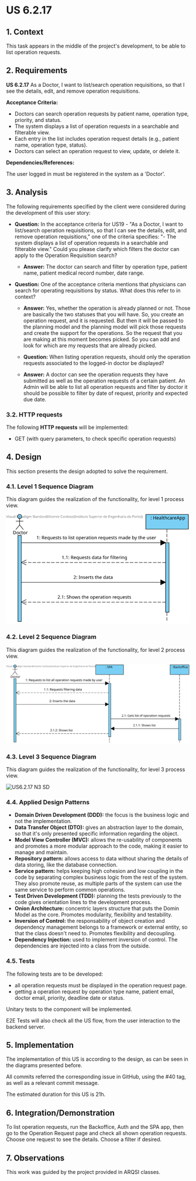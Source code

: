 # US 6.2.17

## 1. Context

This task appears in the middle of the project's development, to be able to list operation requests.


## 2. Requirements

**US 6.2.17**  As a Doctor, I want to list/search operation requisitions, so that I see the details, edit, and remove operation requisitions.

**Acceptance Criteria:**

- Doctors can search operation requests by patient name, operation type, priority, and status.
- The system displays a list of operation requests in a searchable and filterable view.
- Each entry in the list includes operation request details (e.g., patient name, operation type,
status).
- Doctors can select an operation request to view, update, or delete it.

**Dependencies/References:**

The user logged in must be registered in the system as a 'Doctor'.

## 3. Analysis

The following requirements specified by the client were considered during the development of this user story:

- **Question:** In the acceptance criteria for US19 - "As a Doctor, I want to list/search operation requisitions, so that I can see the details, edit, and remove operation requisitions," one of the criteria specifies: "- The system displays a list of operation requests in a searchable and filterable view."
Could you please clarify which filters the doctor can apply to the Operation Requisition search?
  - **Answer:** The doctor can search and filter by operation type, patient name, patient medical record number, date range.

- **Question:** One of the acceptance criteria mentions that physicians can search for operating requisitions by status.
What does this refer to in context?
  - **Answer:** Yes, whether the operation is already planned or not. Those are basically the two statuses that you will have. So, you create an operation request, and it is requested. But then it will be passed to the planning model and the planning model will pick those requests and create the support for the operations. So the request that you are making at this moment becomes picked. So you can add and look for which are my requests that are already picked.

  - **Question:** When listing operation requests, should only the operation requests associated to the logged-in doctor be displayed?
  - **Answer:** A doctor can see the operation requests they have submitted as well as the operation requests of a certain patient.
An Admin will be able to list all operation requests and filter by doctor
it should be possible to filter by date of request, priority and expected due date.

### 3.2. HTTP requests

The following **HTTP requests** will be implemented:
- GET (with query parameters, to check specific operation requests)

## 4. Design

This section presents the design adopted to solve the requirement.

### 4.1. Level 1 Sequence Diagram

This diagram guides the realization of the functionality, for level 1 process view.

![US6.2.17 N1 SD](US6.2.17%20N1%20SD.svg)


### 4.2. Level 2 Sequence Diagram

This diagram guides the realization of the functionality, for level 2 process view.

![US6.2.17 N2 SD](US6.2.17%20N2%20SD.svg)


### 4.3. Level 3 Sequence Diagram

This diagram guides the realization of the functionality, for level 3 process view.

![US6.2.17 N3 SD](US6.2.17%20N3%20SD.svg)


### 4.4. Applied Design Patterns

- **Domain Driven Development (DDD):** the focus is the business logic and not the implementation.
- **Data Transfer Object (DTO):** gives an abstraction layer to the domain, so that it's only presented specific information regarding the object.
- **Model View Controller (MVC):** allows the re-usability of components and promotes a more modular approach to the code, making it easier to manage and maintain.
- **Repository pattern:** allows access to data without sharing the details of data storing, like the database connection.
- **Service pattern:** helps keeping high cohesion and low coupling in the code by separating complex business logic from the rest of the system. They also promote reuse, as multiple parts of the system can use the same service to perform common operations.
- **Test Driven Development (TDD):** planning the tests previously to the code gives orientation lines to the development process.
- **Onion Architecture:** concentric layers structure that puts the Domin Model as the core. Promotes modularity, flexibility and testability.
- **Inversion of Control:** the responsability of object creation and dependency management belongs to a framework or external entity, so that the class doesn't need to. Promotes flexibility and decoupling.
- **Dependency Injection:** used to implement inversion of control. The dependencies are injected into a class from the outside.


### 4.5. Tests

The following tests are to be developed:
- all operation requests must be displayed in the operation request page.
- getting a operation request by operation type name, patient email, doctor email, priority, deadline date or status.

Unitary tests to the component will be implemented.

E2E Tests will also check all the US flow, from the user interaction to the backend server.


## 5. Implementation

The implementation of this US is according to the design, as can be seen in the diagrams presented before.

All commits referred the corresponding issue in GitHub, using the #40 tag, as well as a relevant commit message.

The estimated duration for this US is 21h.


## 6. Integration/Demonstration

To list operation requests, run the Backoffice, Auth and the SPA app, then go to the Operation Request page and check all shown operation requests. Choose one request to see the details. Choose a filter if desired.

## 7. Observations

This work was guided by the project provided in ARQSI classes.